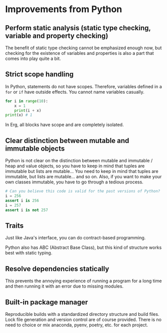 # Improvements from Python

## Perform static analysis (static type checking, variable and property checking)

The benefit of static type checking cannot be emphasized enough now, but checking for the existence of variables and properties is also a part that comes into play quite a bit.

## Strict scope handling

In Python, statements do not have scopes.
Therefore, variables defined in a `for` or `if` have outside effects. You cannot name variables casually.

```python
for i in range(10):
    x = 1
    print(i + x)
print(x) # 1
```

In Erg, all blocks have scope and are completely isolated.

## Clear distinction between mutable and immutable objects

Python is not clear on the distinction between mutable and immutable / heap and value objects, so you have to keep in mind that tuples are immutable but lists are mutable... You need to keep in mind that tuples are immutable, but lists are mutable... and so on.
Also, if you want to make your own classes immutable, you have to go through a tedious process.

```python
# Can you believe this code is valid for the past versions of Python?
i = 256
assert i is 256
i = 257
assert i is not 257
```

## Traits

Just like Java's interface, you can do contract-based programming.

Python also has ABC (Abstract Base Class), but this kind of structure works best with static typing.

## Resolve dependencies statically

This prevents the annoying experience of running a program for a long time and then running it with an error due to missing modules.

## Built-in package manager

Reproducible builds with a standardized directory structure and build files.
Lock file generation and version control are of course provided.
There is no need to choice or mix anaconda, pyenv, poetry, etc. for each project.

